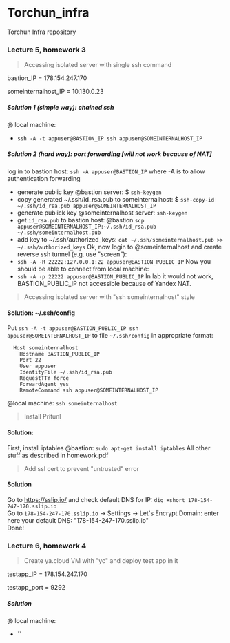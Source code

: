 # Torchun_infra
Torchun Infra repository

### Lecture 5, homework 3

> Accessing isolated server with single ssh command

bastion_IP = 178.154.247.170

someinternalhost_IP = 10.130.0.23

##### Solution 1 (simple way): chained ssh
@ local machine:
  - `ssh -A -t appuser@BASTION_IP ssh appuser@SOMEINTERNALHOST_IP`

##### Solution 2 (hard way): port forwarding  [will not work because of NAT]
 log in to bastion host:
 `ssh -A appuser@BASTION_IP` where -A is to allow authentication forwarding
 - generate public key @bastion server:
 $ `ssh-keygen`
 - copy generated ~/.ssh/id_rsa.pub to someinternalhost:
 $ `ssh-copy-id ~/.ssh/id_rsa.pub appuser@SOMEINTERNALHOST_IP`
 - generate publick key @someinternalhost server:
 `ssh-keygen`
 - get `id_rsa.pub` to bastion host:
 @bastion `scp appuser@SOMEINTERNALHOST_IP:~/.ssh/id_rsa.pub ~/.ssh/someinternalhost.pub`
 - add key to ~/.ssh/authorized_keys:
 `cat ~/.ssh/someinternalhost.pub >> ~/.ssh/authorized_keys`
 Ok, now login to @someinternalhost and create reverse ssh tunnel (e.g. use "screen"):
 - `ssh -A -R 22222:127.0.0.1:22 appuser@BASTION_PUBLIC_IP`
 Now you should be able to connect from local machine:
 - `ssh -A -p 22222 appuser@BASTION_PUBLIC_IP`
In lab it would not work, BASTION_PUBLIC_IP not accessible because of Yandex NAT.


> Accessing isolated server with "ssh someinternalhost" style

#### Solution: ~/.ssh/config
Put `ssh -A -t appuser@BASTION_PUBLIC_IP ssh appuser@SOMEINTERNALHOST_IP` to file `~/.ssh/config` in appropriate format:
```
  Host someinternalhost
    Hostname BASTION_PUBLIC_IP
    Port 22
    User appuser
    IdentityFile ~/.ssh/id_rsa.pub
    RequestTTY force
    ForwardAgent yes
    RemoteCommand ssh appuser@SOMEINTERNALHOST_IP
```
@local machine:
`ssh someinternalhost`


> Install Pritunl

#### Solution:
First, install iptables @bastion: `sudo apt-get install iptables`
All other stuff as described in homework.pdf


> Add ssl cert to prevent "untrusted" error
#### Solution
Go to https://sslip.io/ and check default DNS for IP: `dig +short 178-154-247-170.sslip.io`<br>
Go to `178-154-247-170.sslip.io` -> Settings -> Let's Encrypt Domain: enter here your default DNS: "178-154-247-170.sslip.io"<br>
Done!


### Lecture 6, homework 4

> Create ya.cloud VM with "yc" and deploy test app in it

testapp_IP = 178.154.247.170

testapp_port = 9292

##### Solution
@ local machine:
  - ``
